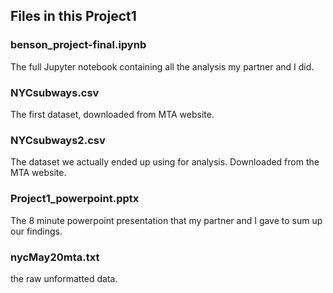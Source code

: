 ## Files in this Project1

### benson_project-final.ipynb
The full Jupyter notebook containing all the analysis my partner and I did.

### NYCsubways.csv
The first dataset, downloaded from MTA website.

### NYCsubways2.csv
The dataset we actually ended up using for analysis. Downloaded from the MTA website.

### Project1_powerpoint.pptx
The 8 minute powerpoint presentation that my partner and I gave to sum up our findings.

### nycMay20mta.txt
the raw unformatted data.
